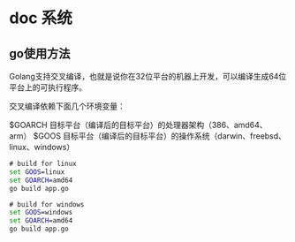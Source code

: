 # doc 系统



## go使用方法

Golang支持交叉编译，也就是说你在32位平台的机器上开发，可以编译生成64位平台上的可执行程序。

交叉编译依赖下面几个环境变量：



$GOARCH    目标平台（编译后的目标平台）的处理器架构（386、amd64、arm）
$GOOS          目标平台（编译后的目标平台）的操作系统（darwin、freebsd、linux、windows）



```cmd
# build for linux
set GOOS=linux
set GOARCH=amd64
go build app.go

# build for windows
set GOOS=windows
set GOARCH=amd64
go build app.go


```

